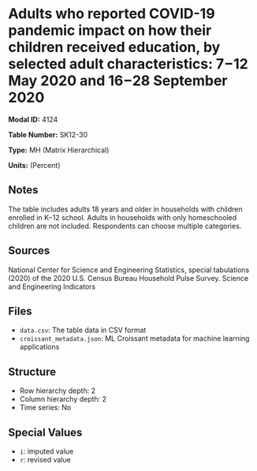 # Adults who reported COVID-19 pandemic impact on how their children received education, by selected adult characteristics: 7−12 May 2020 and 16−28 September 2020

**Modal ID:** 4124

**Table Number:** SK12-30

**Type:** MH (Matrix Hierarchical)

**Units:** (Percent)

## Notes

The table includes adults 18 years and older in households with children enrolled in K−12 school. Adults in households with only homeschooled children are not included. Respondents can choose multiple categories.

## Sources

National Center for Science and Engineering Statistics, special tabulations (2020) of the 2020 U.S. Census Bureau Household Pulse Survey. Science and Engineering Indicators

## Files

- `data.csv`: The table data in CSV format
- `croissant_metadata.json`: ML Croissant metadata for machine learning applications

## Structure

- Row hierarchy depth: 2
- Column hierarchy depth: 2
- Time series: No

## Special Values

- `i`: imputed value
- `r`: revised value
